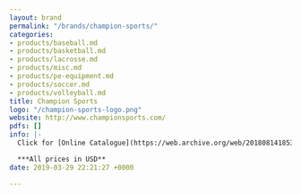```yaml
---
layout: brand
permalink: "/brands/champion-sports/"
categories:
- products/baseball.md
- products/basketball.md
- products/lacrosse.md
- products/misc.md
- products/pe-equipment.md
- products/soccer.md
- products/volleyball.md
title: Champion Sports
logo: "/champion-sports-logo.png"
website: http://www.championsports.com/
pdfs: []
info: |-
  Click for [Online Catalogue](https://web.archive.org/web/20180814185309/http://www.championsports.com/flipbook/files/assets/basic-html/index.html#1)

  ***All prices in USD**
date: 2019-03-29 22:21:27 +0000

---
```

